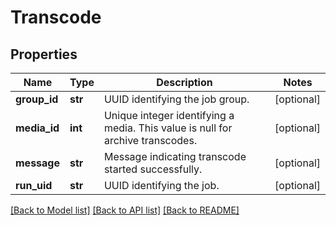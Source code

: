 # Transcode

## Properties
Name | Type | Description | Notes
------------ | ------------- | ------------- | -------------
**group_id** | **str** | UUID identifying the job group. | [optional] 
**media_id** | **int** | Unique integer identifying a media. This value is null for archive transcodes. | [optional] 
**message** | **str** | Message indicating transcode started successfully. | [optional] 
**run_uid** | **str** | UUID identifying the job. | [optional] 

[[Back to Model list]](../README.md#documentation-for-models) [[Back to API list]](../README.md#documentation-for-api-endpoints) [[Back to README]](../README.md)


